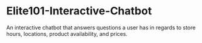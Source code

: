 # Elite101-Interactive-Chatbot
An interactive chatbot that answers questions a user has in regards to store hours, locations, product availability, and prices.
